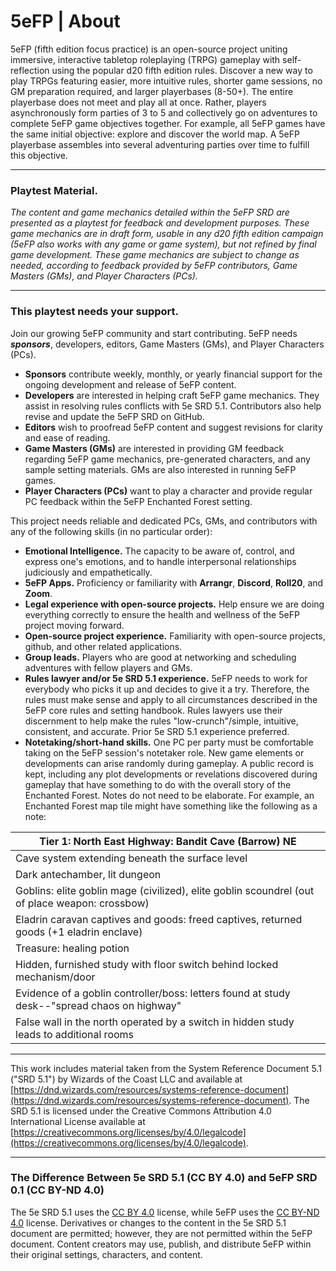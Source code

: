 # 5eFP | About
5eFP (fifth edition focus practice) is an open-source project uniting immersive, interactive tabletop roleplaying (TRPG) gameplay with self-reflection using the popular d20 fifth edition rules. Discover a new way to play TRPGs featuring easier, more intuitive rules, shorter game sessions, no GM preparation required, and larger playerbases (8-50+). The entire playerbase does not meet and play all at once. Rather, players asynchronously form parties of 3 to 5 and collectively go on adventures to complete 5eFP game objectives together. For example, all 5eFP games have the same initial objective: explore and discover the world map. A 5eFP playerbase assembles into several adventuring parties over time to fulfill this objective.

---

### Playtest Material.

_The content and game mechanics detailed within the 5eFP SRD are presented as a playtest for feedback and development purposes. These game mechanics are in draft form, usable in any d20 fifth edition campaign (5eFP also works with any game or game system), but not refined by final game development. These game mechanics are subject to change as needed, according to feedback provided by 5eFP contributors, Game Masters (GMs), and Player Characters (PCs)._

---

### This playtest needs your support.

Join our growing 5eFP community and start contributing. 5eFP needs ***sponsors***, developers, editors, Game Masters (GMs), and Player Characters (PCs).

- **Sponsors** contribute weekly, monthly, or yearly financial support for the ongoing development and release of 5eFP content.
- **Developers** are interested in helping craft 5eFP game mechanics. They assist in resolving rules conflicts with 5e SRD 5.1. Contributors also help revise and update the 5eFP SRD on GitHub.
- **Editors** wish to proofread 5eFP content and suggest revisions for clarity and ease of reading.
- **Game Masters (GMs)** are interested in providing GM feedback regarding 5eFP game mechanics, pre-generated characters, and any sample setting materials. GMs are also interested in running 5eFP games.
- **Player Characters (PCs)** want to play a character and provide regular PC feedback within the 5eFP Enchanted Forest setting.

This project needs reliable and dedicated PCs, GMs, and contributors with any of the following skills (in no particular order):

- **Emotional Intelligence.** The capacity to be aware of, control, and express one's emotions, and to handle interpersonal relationships judiciously and empathetically.
- **5eFP Apps.** Proficiency or familiarity with **Arrangr**, **Discord**, **Roll20**, and **Zoom**.
- **Legal experience with open-source projects.** Help ensure we are doing everything correctly to ensure the health and wellness of the 5eFP project moving forward.
- **Open-source project experience.** Familiarity with open-source projects, github, and other related applications.
- **Group leads.** Players who are good at networking and scheduling adventures with fellow players and GMs.
- **Rules lawyer and/or 5e SRD 5.1 experience.** 5eFP needs to work for everybody who picks it up and decides to give it a try. Therefore, the rules must make sense and apply to all circumstances described in the 5eFP core rules and setting handbook. Rules lawyers use their discernment to help make the rules "low-crunch"/simple, intuitive, consistent, and accurate. Prior 5e SRD 5.1 experience preferred.
- **Notetaking/short-hand skills.** One PC per party must be comfortable taking on the 5eFP session's notetaker role. New game elements or developments can arise randomly during gameplay. A public record is kept, including any plot developments or revelations discovered during gameplay that have something to do with the overall story of the Enchanted Forest. Notes do not need to be elaborate. For example, an Enchanted Forest map tile might have something like the following as a note:

| Tier 1: North East Highway: Bandit Cave (Barrow) NE |
| --------------------------------------------------- |
| Cave system extending beneath the surface level |
| Dark antechamber, lit dungeon |
| Goblins: elite goblin mage (civilized), elite goblin scoundrel (out of place weapon: crossbow) |
| Eladrin caravan captives and goods: freed captives, returned goods (+1 eladrin enclave) |
| Treasure: healing potion |
| Hidden, furnished study with floor switch behind locked mechanism/door |
| Evidence of a goblin controller/boss: letters found at study desk--"spread chaos on highway" |
| False wall in the north operated by a switch in hidden study leads to additional rooms |

---

This work includes material taken from the System Reference Document 5.1 ("SRD 5.1") by Wizards of
the Coast LLC and available at [https://dnd.wizards.com/resources/systems-reference-document](https://dnd.wizards.com/resources/systems-reference-document). The
SRD 5.1 is licensed under the Creative Commons Attribution 4.0 International License available at
[https://creativecommons.org/licenses/by/4.0/legalcode](https://creativecommons.org/licenses/by/4.0/legalcode).

---

### The Difference Between 5e SRD 5.1 (CC BY 4.0) and 5eFP SRD 0.1 (CC BY-ND 4.0)

The 5e SRD 5.1 uses the [CC BY 4.0](https://creativecommons.org/licenses/by/4.0/legalcode) license, while 5eFP uses the [CC BY-ND 4.0](https://creativecommons.org/licenses/by-nd/4.0/legalcode) license. Derivatives or changes to the content in the 5e SRD 5.1 document are permitted; however, they are not permitted within the 5eFP document. Content creators may use, publish, and distribute 5eFP within their original settings, characters, and content.
